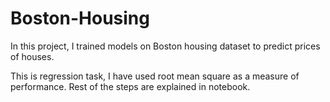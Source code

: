 # Boston-Housing
In this project, I trained models on Boston housing dataset to predict prices of houses.

This is regression task, I have used root mean square as a measure of performance. Rest of the steps are explained in notebook. 
